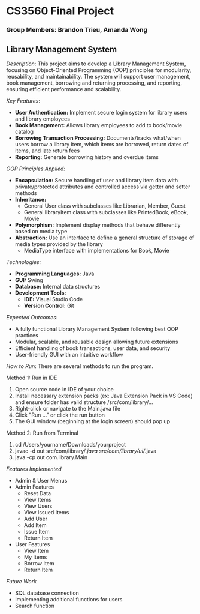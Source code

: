 # CS3560 Final Project
### Group Members: Brandon Trieu, Amanda Wong

## Library Management System

*Description*: This project aims to develop a Library Management System, focusing on Object-Oriented Programming (OOP) principles for modularity, reusability, and maintainability. The system will support user management, book management, borrowing and returning processing, and reporting, ensuring efficient performance and scalability.

*Key Features*: 
- **User Authentication:** Implement secure login system for library users and library employees
- **Book Management:** Allows library employees to add to book/movie catalog
- **Borrowing Transaction Processing:** Documents/tracks what/when users borrow a library item, which items are borrowed, return dates of items, and late return fees
- **Reporting:** Generate borrowing history and overdue items

*OOP Principles Applied:*
- **Encapsulation:** Secure handling of user and library item data with private/protected attributes and controlled access via getter and setter methods
- **Inheritance:** 
  - General User class with subclasses like Librarian, Member, Guest
  - General libraryItem class with subclasses like PrintedBook, eBook, Movie
- **Polymorphism:** Implement display methods that behave differently based on media type 
- **Abstraction:** Use an interface to define a general structure of storage of media types provided by the library 
  - MediaType interface with implementations for Book, Movie
 
*Technologies:*
- **Programming Languages:** Java
- **GUI:** Swing
- **Database:** Internal data structures
- **Development Tools:**
  - **IDE:** Visual Studio Code
  - **Version Control:** Git
 
*Expected Outcomes:*
- A fully functional Library Management System following best OOP practices
- Modular, scalable, and reusable design allowing future extensions
- Efficient handling of book transactions, user data, and security
- User-friendly GUI with an intuitive workflow

*How to Run*: There are several methods to run the program.

Method 1: Run in IDE

1. Open source code in IDE of your choice
2. Install necessary extension packs (ex: Java Extension Pack in VS Code) and ensure folder has valid structure /src/com/library/...
3. Right-click or navigate to the Main.java file
4. Click "Run ..." or click the run button
5. The GUI window (beginning at the login screen) should pop up

Method 2: Run from Terminal

1. cd /Users/yourname/Downloads/yourproject
2. javac -d out src/com/library/*.java src/com/library/ui/*.java
3. java -cp out com.library.Main


*Features Implemented*
- Admin & User Menus
- Admin Features
  - Reset Data
  - View Items
  - View Users
  - View Issued Items
  - Add User
  - Add Item
  - Issue Item
  - Return Item  
- User Features
  - View Item
  - My Items
  - Borrow Item
  - Return Item 

*Future Work* 
- SQL database connection
- Implementing additional functions for users
- Search function 






